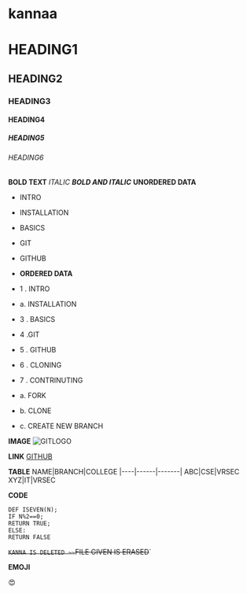 # kannaa
# HEADING1
## HEADING2
### HEADING3
#### HEADING4
##### HEADING5
###### HEADING6
**BOLD TEXT**
*ITALIC*
***BOLD AND ITALIC***
**UNORDERED DATA**
- INTRO
- INSTALLATION 
- BASICS
- GIT
- GITHUB


- **ORDERED DATA**
- 1 . INTRO   
-   a. INSTALLATION  
- 3 . BASICS  
- 4 .GIT  
- 5 . GITHUB  
- 6 . CLONING   
- 7 . CONTRINUTING   
-    a. FORK  
-    b. CLONE    
-    c. CREATE NEW BRANCH 





**IMAGE**
![GITLOGO](https://wallpapercave.com/wp/wp2116174.jpg)


**LINK**
[GITHUB](HTTP://GITHUB.COM/)


**TABLE**
NAME|BRANCH|COLLEGE
|----|------|-------|
ABC|CSE|VRSEC
XYZ|IT|VRSEC



**CODE**
```
DEF ISEVEN(N);
IF N%2==0;
RETURN TRUE;
ELSE:
RETURN FALSE
```
~~`KANNA IS DELETED
~~`FILE GIVEN IS ERASED~~`

**EMOJI**

:heart_eyes:


